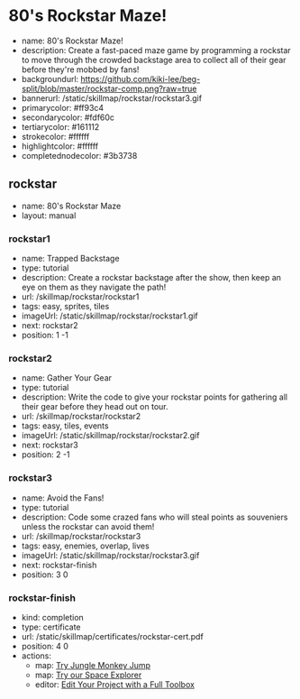 # 80's Rockstar Maze!
* name: 80's Rockstar Maze!
* description: Create a fast-paced maze game by programming a rockstar to move through the crowded backstage area to collect all of their gear before they're mobbed by fans!
* backgroundurl: https://github.com/kiki-lee/beg-split/blob/master/rockstar-comp.png?raw=true
* bannerurl: /static/skillmap/rockstar/rockstar3.gif
* primarycolor: #ff93c4
* secondarycolor: #fdf60c
* tertiarycolor: #161112
* strokecolor: #ffffff
* highlightcolor: #ffffff
* completednodecolor: #3b3738

## rockstar
* name: 80's Rockstar Maze
* layout: manual

### rockstar1
* name: Trapped Backstage
* type: tutorial
* description: Create a rockstar backstage after the show, then keep an eye on them as they navigate the path!
* url: /skillmap/rockstar/rockstar1
* tags: easy, sprites, tiles
* imageUrl: /static/skillmap/rockstar/rockstar1.gif
* next: rockstar2
* position: 1 -1

### rockstar2
* name: Gather Your Gear
* type: tutorial
* description: Write the code to give your rockstar points for gathering all their gear before they head out on tour.
* url: /skillmap/rockstar/rockstar2
* tags: easy, tiles, events
* imageUrl: /static/skillmap/rockstar/rockstar2.gif
* next: rockstar3
* position: 2 -1

### rockstar3
* name: Avoid the Fans!
* type: tutorial
* description: Code some crazed fans who will steal points as souveniers unless the rockstar can avoid them!
* url: /skillmap/rockstar/rockstar3
* tags: easy, enemies, overlap, lives
* imageUrl: /static/skillmap/rockstar/rockstar3.gif
* next: rockstar-finish
* position: 3 0


### rockstar-finish
* kind: completion
* type: certificate
* url: /static/skillmap/certificates/rockstar-cert.pdf
* position: 4 0
* actions:
    * map: [Try Jungle Monkey Jump](/skillmap/jungle)
    * map: [Try our Space Explorer](/skillmap/space)
    * editor: [Edit Your Project with a Full Toolbox](/)

